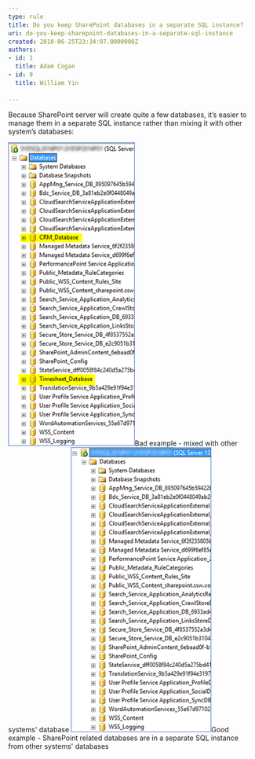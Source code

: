 ```yaml
---
type: rule
title: Do you keep SharePoint databases in a separate SQL instance?
uri: do-you-keep-sharepoint-databases-in-a-separate-sql-instance
created: 2018-06-25T23:34:07.0000000Z
authors:
- id: 1
  title: Adam Cogan
- id: 9
  title: William Yin

---
```


Because SharePoint server will create quite a few databases, it’s easier to manage them in a separate SQL instance rather than mixing it with other system’s databases:
 
![](sharepoint-database-bad.png)Bad example - mixed with other systems' database
![](sharepoint-database-good.png)Good example - SharePoint related databases are in a separate SQL instance from other systems' databases
